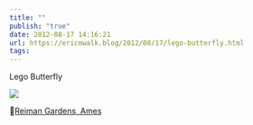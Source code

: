 ```yaml
---
title: ""
publish: "true"
date: 2012-08-17 14:16:21
url: https://ericmwalk.blog/2012/08/17/lego-butterfly.html
tags: 
---
```


Lego Butterfly

![](https://ericmwalk.blog/uploads/2022/f6787fb8fe.jpg)

📍[Reiman Gardens, Ames](https://maps.apple.com/?q=Reiman%20Gardens%0A1407%20University%20Blvd%0AAmes%20IA%2050011%0AUnited%20States&ll=42.011431,-93.638320)